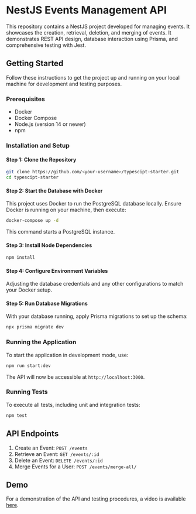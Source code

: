 # NestJS Events Management API

This repository contains a NestJS project developed for managing events. It showcases the creation, retrieval, deletion, and merging of events. It demonstrates REST API design, database interaction using Prisma, and comprehensive testing with Jest.

## Getting Started

Follow these instructions to get the project up and running on your local machine for development and testing purposes.

### Prerequisites

- Docker
- Docker Compose
- Node.js (version 14 or newer)
- npm

### Installation and Setup

#### Step 1: Clone the Repository

```bash
git clone https://github.com/<your-username>/typescipt-starter.git
cd typescipt-starter
```

#### Step 2: Start the Database with Docker

This project uses Docker to run the PostgreSQL database locally. Ensure Docker is running on your machine, then execute:

```bash
docker-compose up -d
```

This command starts a PostgreSQL instance.

#### Step 3: Install Node Dependencies

```bash
npm install
```

#### Step 4: Configure Environment Variables

Adjusting the database credentials and any other configurations to match your Docker setup.

#### Step 5: Run Database Migrations

With your database running, apply Prisma migrations to set up the schema:

```bash
npx prisma migrate dev
```

### Running the Application

To start the application in development mode, use:

```bash
npm run start:dev
```

The API will now be accessible at `http://localhost:3000`.

### Running Tests

To execute all tests, including unit and integration tests:

```bash
npm test
```

## API Endpoints

1. Create an Event: `POST /events`
2. Retrieve an Event: `GET /events/:id`
3. Delete an Event: `DELETE /events/:id`
4. Merge Events for a User: `POST /events/merge-all/`

## Demo

For a demonstration of the API and testing procedures, a video is available <a href="https://drive.google.com/drive/folders/1LYNZp_0yeEtHITnDLLjOwmoscuiUFVzq?usp=drive_link">here</a>.
